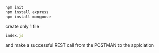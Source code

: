 

```javascript
npm init
npm install express
npm install mongoose

```

create only 1 file 
```javascript
index.js
```

and make a successful REST call from the POSTMAN to the applciation
